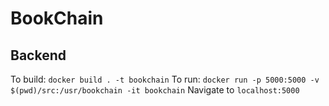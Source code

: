 # BookChain

## Backend
To build: `docker build . -t bookchain`
To run: `docker run -p 5000:5000 -v $(pwd)/src:/usr/bookchain -it bookchain`
Navigate to `localhost:5000`
